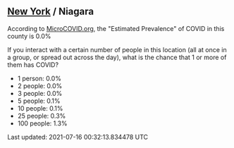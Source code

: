 
## [New York](/united-states/new-york) / Niagara

According to [MicroCOVID.org](http://microcovid.org),
the "Estimated Prevalence" of COVID in this county is 0.0%

If you interact with a certain number of people in this location
(all at once in a group, or spread out across the day), what is the chance that
1 or more of them has COVID?

- 1 person: 0.0%
- 2 people: 0.0%
- 3 people: 0.0%
- 5 people: 0.1%
- 10 people: 0.1%
- 25 people: 0.3%
- 100 people: 1.3%

Last updated: 2021-07-16 00:32:13.834478 UTC
